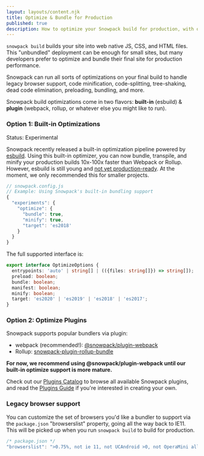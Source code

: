```yaml
---
layout: layouts/content.njk
title: Optimize & Bundle for Production
published: true
description: How to optimize your Snowpack build for production, with or without a bundler.
---
```


`snowpack build` builds your site into web native JS, CSS, and HTML files. This "unbundled" deployment can be enough for small sites, but many developers prefer to optimize and bundle their final site for production performance.

Snowpack can run all sorts of optimizations on your final build to handle legacy browser support, code minification, code-splitting, tree-shaking, dead code elimination, preloading, bundling, and more.

Snowpack build optimizations come in two flavors: **built-in** (esbuild) & **plugin** (webpack, rollup, or whatever else you might like to run).

### Option 1: Built-in Optimizations

<div class="notification">
Status: Experimental
</div>

Snowpack recently released a built-in optimization pipeline powered by [esbuild](https://esbuild.github.io/). Using this built-in optimizer, you can now bundle, transpile, and minify your production builds 10x-100x faster than Webpack or Rollup. However, esbuild is still young and [not yet production-ready](https://esbuild.github.io/faq/#production-readiness). At the moment, we only recommended this for smaller projects.

```js
// snowpack.config.js
// Example: Using Snowpack's built-in bundling support
{
  "experiments": {
    "optimize": {
      "bundle": true,
      "minify": true,
      "target": 'es2018'
    }
  }
}
```

The full supported interface is:

```ts
export interface OptimizeOptions {
  entrypoints: 'auto' | string[] | (({files: string[]}) => string[]);
  preload: boolean;
  bundle: boolean;
  manifest: boolean;
  minify: boolean;
  target: 'es2020' | 'es2019' | 'es2018' | 'es2017';
}
```

### Option 2: Optimize Plugins

Snowpack supports popular bundlers via plugin:

- webpack (recommended!): [@snowpack/plugin-webpack](https://www.npmjs.com/package/@snowpack/plugin-webpack)
- Rollup: [snowpack-plugin-rollup-bundle](https://github.com/ParamagicDev/snowpack-plugin-rollup-bundle)

**For now, we recommend using @snowpack/plugin-webpack until our built-in optimize support is more mature.**

Check out our [Plugins Catalog](/plugins) to browse all available Snowpack plugins, and read the [Plugins Guide](/guides/plugins) if you're interested in creating your own.

### Legacy browser support

You can customize the set of browsers you'd like a bundler to support via the `package.json` "browserslist" property, going all the way back to IE11. This will be picked up when you run `snowpack build` to build for production.

```js
/* package.json */
"browserslist": ">0.75%, not ie 11, not UCAndroid >0, not OperaMini all",
```

